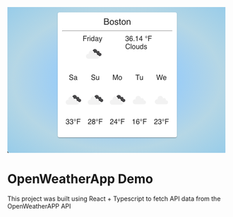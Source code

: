 ![App Demo Image](./public/AppDemo.jpg)

# OpenWeatherApp Demo

This project was built using React + Typescript to fetch API data from the OpenWeatherAPP API
